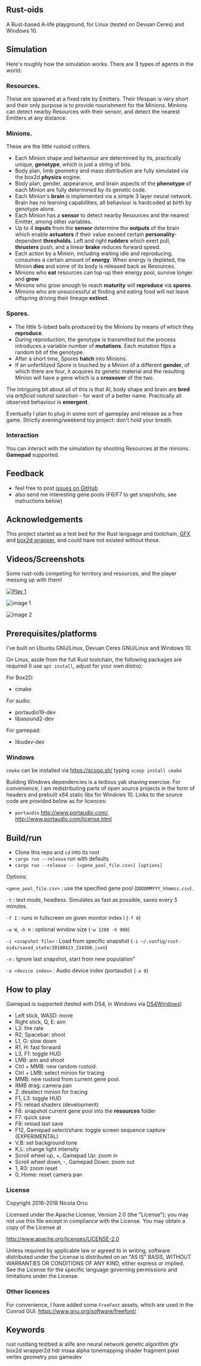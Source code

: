 
## Rust-oids

A Rust-based A-life playground, for Linux (tested on Devuan Ceres) and Windows 10.

## Simulation

Here's roughly how the simulation works. There are 3 types of agents in the world:

### Resources. 
These are spawned at a fixed rate by Emitters. Their lifespan is very short and their only purpose is to provide nourishment for the Minions. Minions can detect nearby Resources with their sensor, and detect the nearest Emitters at any distance.

### Minions. 
These are the little rustoid critters.
- Each Minion shape and behaviour are determined by its, practically unique, **genotype**, which is just a string of bits.
- Body plan, limb geometry and mass distribution are fully simulated via the box2d **physics** engine.
- Body plan, gender, appearance, and brain aspects of the **phenotype** of each Minion are fully determined by its genetic code.
- Each Minion's **brain** is implemented via a simple 3 layer neural network. Brain has no learning capabilities, all behaviour is hardcoded at birth by genotype alone.
- Each Minion has a **sensor** to detect nearby Resources and the nearest Emitter, among other variables.
- Up to 4 **inputs** from the **sensor** determine the **outputs** of the brain which enable **actuators** if their value exceed certain **personality**-dependent **thresholds**. Left and right **rudders** which exert pull, **thrusters** push, and a linear **brake** reduces forward speed.
- Each action by a Minion, including waiting idle and reproducing, consumes a certain amount of **energy**. When energy is depleted, the Minion **dies** and some of its body is released back as Resources.
- Minions who **eat** resources can top-up their energy pool, survive longer and **grow**
- Minions who grow enough to reach **maturity** will **reproduce** via **spores**.
- Minions who are unsuccessful at finding and eating food will not leave offspring driving their lineage **extinct**. 

### Spores.
- The little 5-lobed balls produced by the Minions by means of which they **reproduce**.
- During reproduction, the genotype is transmitted but the process introduces a variable number of **mutations**. Each mutation flips a random bit of the genotype.
- After a short time, Spores **hatch** into Minions.
- If an unfertilized Spore is touched by a Minion of a different **gender**, of which there are four, it acquires its genetic material and the resulting Minion will have a gene which is a **crossover** of the two.

The intriguing bit about all of this is that AI, body shape and brain are **bred** via *artificial natural selection* - for want of a better name. Practically all observed behaviour is **emergent**.

Eventually I plan to plug in some sort of gameplay and release as a free game. Strictly evening/weekend toy project: don't hold your breath.

### Interaction

You can interact with the simulation by shooting Resources at the minions. **Gamepad** supported.

## Feedback
- feel free to post [issues on GitHub](https://github.com/itadinanta/rust-oids/issues)
- also send me interesting gene pools (F6/F7 to get snapshots, see instructions below)

## Acknowledgements

This project started as a test bed for the Rust language and toolchain, [GFX](https://github.com/gfx-rs/gfx) and [box2d wrapper](https://github.com/Bastacyclop/rust_box2d), and could have not existed without those.

## Videos/Screenshots

Some rust-oids competing for territory and resources, and the player messing up with them!

[![Play 1](https://i.ytimg.com/vi/pXLk-0ZZCEQ/0.jpg)](https://youtu.be/pXLk-0ZZCEQ "Click to watch video")

![image 1](img/capture_00003350.png)

![image 2](img/capture_00003787.png)

## Prerequisites/platforms

I've built on Ubuntu GNU/Linux, Devuan Ceres GNU/Linux and Windows 10.

On Linux, aside from the full Rust toolchain, the following packages are required (I use `apt install`, adjust for your own distro):

For Box2D:

- cmake

For audio:

- portaudio19-dev
- libasound2-dev

For gamepad:

- libudev-dev

### Windows

`cmake` can be installed via https://scoop.sh/ typing `scoop install cmake`

Building Windows dependencies is a tedious yak shaving exercise. For convenience, I am redistributing parts of open source projects in the form of headers and prebuilt x64 static libs for Windows 10.
Links to the source code are provided below as for licences:

- `portaudio` http://www.portaudio.com/, http://www.portaudio.com/license.html

## Build/run

- Clone this repo and ```cd``` into its root
- ```cargo run --release``` run with defaults
- ```cargo run --release -- [<gene_pool_file.csv>] [options]``` 

Options:

`<gene_pool_file.csv>`
:  use the specified gene pool (`DDDDMMYYY_hhmmss.csv`).

`-t`
:  text mode, headless. Simulates as fast as possible, saves every 5 minutes. 

`-f I`
:  runs in fullscreen on given monitor index I (`-f 0`)

`-w W`, `-h H`
:  optional window size (`-w 1280 -h 900`)

`-i <snapshot file>`
:  Load from specific snapshot (`-i ~/.config/rust-oids/saved_state/20180423_234300.json`)

`-n`
:  Ignore last snapshot, start from new population"

`-a <device index>`
:  Audio device index (portaudio) (`-a 0`)


## How to play

Gamepad is supported (tested with DS4, in Windows via [DS4Windows](http://ds4windows.com/))

- Left stick, WASD: move
- Right stick, Q, E: aim
- L2: fire rate
- R2, Spacebar: shoot
- L1, G: slow down
- R1, H: fast forward
- L3, F1: toggle HUD
- LMB: aim and shoot
- Ctrl + MMB: new random rustoid.
- Ctrl + LMB: select minion for tracing
- MMB: new rustoid from current gene pool.
- RMB drag: camera pan
- Z: deselect minion for tracing
- F1, L3: toggle HUD
- F5: reload shaders (development)
- F6: snapshot current gene pool into the **resources** folder
- F7: quick save
- F8: reload last save
- F12, Gamepad select/share: toggle screen sequence capture (EXPERIMENTAL)
- V,B: set background tone
- K,L: change light intensity
- Scroll wheel up, +, Gamepad Up: zoom in
- Scroll wheel down, -, Gamepad Down: zoom out
- 1, R3: zoom reset
- 0, Home: reset camera pan

### License

Copyright 2016-2018 Nicola Orru

Licensed under the Apache License, Version 2.0 (the "License");
you may not use this file except in compliance with the License.
You may obtain a copy of the License at

   http://www.apache.org/licenses/LICENSE-2.0

Unless required by applicable law or agreed to in writing, software
distributed under the License is distributed on an "AS IS" BASIS,
WITHOUT WARRANTIES OR CONDITIONS OF ANY KIND, either express or implied.
See the License for the specific language governing permissions and
limitations under the License.

### Other licences

For convenience, I have added some `FreeFont` assets, which are used in the Conrod GUI.
https://www.gnu.org/software/freefont/

## Keywords

rust rustlang testbed ai alife ann neural network genetic algorithm gfx box2d wrapper2d hdr msaa alpha tonemapping shader fragment pixel vertex geometry pso gamedev
